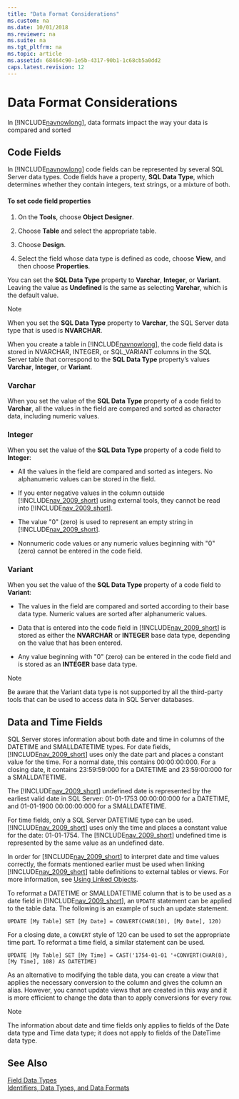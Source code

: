 ```yaml
---
title: "Data Format Considerations"
ms.custom: na
ms.date: 10/01/2018
ms.reviewer: na
ms.suite: na
ms.tgt_pltfrm: na
ms.topic: article
ms.assetid: 68464c90-1e5b-4317-90b1-1c68cb5a0dd2
caps.latest.revision: 12
---
```

# Data Format Considerations
In [!INCLUDE[navnowlong](includes/navnowlong_md.md)], data formats impact the way your data is compared and sorted  
  
## Code Fields  
 In [!INCLUDE[navnowlong](includes/navnowlong_md.md)] code fields can be represented by several SQL Server data types. Code fields have a property, **SQL Data Type**, which determines whether they contain integers, text strings, or a mixture of both.  
  
#### To set code field properties  
  
1.  On the **Tools**, choose **Object Designer**.  
  
2.  Choose **Table** and select the appropriate table.  
  
3.  Choose **Design**.  
  
4.  Select the field whose data type is defined as code, choose **View**, and then choose **Properties**.  
  
 You can set the **SQL Data Type** property to **Varchar**, **Integer**, or **Variant**. Leaving the value as **Undefined** is the same as selecting **Varchar**, which is the default value.  
  
> [!NOTE]  
>  When you set the **SQL Data Type** property to **Varchar**, the SQL Server data type that is used is **NVARCHAR**.  
  
 When you create a table in [!INCLUDE[navnowlong](includes/navnowlong_md.md)], the code field data is stored in NVARCHAR, INTEGER, or SQL\_VARIANT columns in the SQL Server table that correspond to the **SQL Data Type** property’s values **Varchar**, **Integer**, or **Variant**.  
  
### Varchar  
 When you set the value of the **SQL Data Type** property of a code field to **Varchar**, all the values in the field are compared and sorted as character data, including numeric values.  
  
### Integer  
 When you set the value of the **SQL Data Type** property of a code field to **Integer**:  
  
-   All the values in the field are compared and sorted as integers. No alphanumeric values can be stored in the field.  
  
-   If you enter negative values in the column outside [!INCLUDE[nav_2009_short](includes/nav_2009_short_md.md)] using external tools, they cannot be read into [!INCLUDE[nav_2009_short](includes/nav_2009_short_md.md)].  
  
-   The value "0" \(zero\) is used to represent an empty string in [!INCLUDE[nav_2009_short](includes/nav_2009_short_md.md)].  
  
-   Nonnumeric code values or any numeric values beginning with "0" \(zero\) cannot be entered in the code field.  
  
### Variant  
 When you set the value of the **SQL Data Type** property of a code field to **Variant**:  
  
-   The values in the field are compared and sorted according to their base data type. Numeric values are sorted after alphanumeric values.  
  
-   Data that is entered into the code field in [!INCLUDE[nav_2009_short](includes/nav_2009_short_md.md)] is stored as either the **NVARCHAR** or **INTEGER** base data type, depending on the value that has been entered.  
  
-   Any value beginning with "0" \(zero\) can be entered in the code field and is stored as an **INTEGER** base data type.  
  
> [!NOTE]  
>  Be aware that the Variant data type is not supported by all the third-party tools that can be used to access data in SQL Server databases.  
  
## Data and Time Fields  
 SQL Server stores information about both date and time in columns of the DATETIME and SMALLDATETIME types. For date fields, [!INCLUDE[nav_2009_short](includes/nav_2009_short_md.md)] uses only the date part and places a constant value for the time. For a normal date, this contains 00:00:00:000. For a closing date, it contains 23:59:59:000 for a DATETIME and 23:59:00:000 for a SMALLDATETIME.  
  
 The [!INCLUDE[nav_2009_short](includes/nav_2009_short_md.md)] undefined date is represented by the earliest valid date in SQL Server: 01-01-1753 00:00:00:000 for a DATETIME, and 01-01-1900 00:00:00:000 for a SMALLDATETIME.  
  
 For time fields, only a SQL Server DATETIME type can be used. [!INCLUDE[nav_2009_short](includes/nav_2009_short_md.md)] uses only the time and places a constant value for the date: 01-01-1754. The [!INCLUDE[nav_2009_short](includes/nav_2009_short_md.md)] undefined time is represented by the same value as an undefined date.  
  
 In order for [!INCLUDE[nav_2009_short](includes/nav_2009_short_md.md)] to interpret date and time values correctly, the formats mentioned earlier must be used when linking [!INCLUDE[nav_2009_short](includes/nav_2009_short_md.md)] table definitions to external tables or views. For more information, see [Using Linked Objects](Using-Linked-Objects.md).  
  
 To reformat a DATETIME or SMALLDATETIME column that is to be used as a date field in [!INCLUDE[nav_2009_short](includes/nav_2009_short_md.md)], an `UPDATE` statement can be applied to the table data. The following is an example of such an update statement.  
  
```  
UPDATE [My Table] SET [My Date] = CONVERT(CHAR(10), [My Date], 120)  
```  
  
 For a closing date, a `CONVERT` style of 120 can be used to set the appropriate time part. To reformat a time field, a similar statement can be used.  
  
```  
UPDATE [My Table] SET [My Time] = CAST('1754-01-01 '+CONVERT(CHAR(8), [My Time], 108) AS DATETIME)  
```  
  
 As an alternative to modifying the table data, you can create a view that applies the necessary conversion to the column and gives the column an alias. However, you cannot update views that are created in this way and it is more efficient to change the data than to apply conversions for every row.  
  
> [!NOTE]  
>  The information about date and time fields only applies to fields of the Date data type and Time data type; it does not apply to fields of the DateTime data type.  
  
## See Also  
 [Field Data Types](Field-Data-Types.md)   
 [Identifiers, Data Types, and Data Formats](Identifiers--Data-Types--and-Data-Formats.md)
